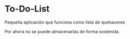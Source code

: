 # To-Do-List

Pequeña aplicación que funciona como lista de quehaceres

Por ahora no se puede almacenarlas de forma sostenida.
